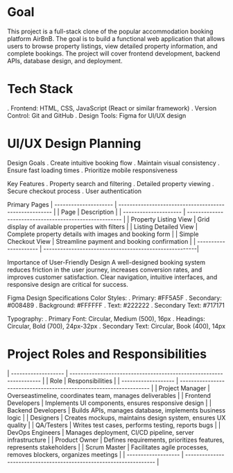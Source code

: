 # Goal

This project is a full-stack clone of the popular accommodation booking platform AirBnB. The goal is to build a functional web application that allows users to browse property listings, view detailed property information, and complete bookings. The project will cover frontend development, backend APIs, database design, and deployment.

# Tech Stack

. Frontend: HTML, CSS, JavaScript (React or similar framework)
. Version Control: Git and GitHub
. Design Tools: Figma for UI/UX design

# UI/UX Design Planning

Design Goals
. Create intuitive booking flow
. Maintain visual consistency
. Ensure fast loading times
. Prioritize mobile responsiveness

Key Features
. Property search and filtering
. Detailed property viewing
. Secure checkout process
. User authentication

Primary Pages
| --------------------- | ------------------------------------------------------ |
| Page                  | Description                                            |
| --------------------- | ------------------------------------------------------ |
| Property Listing View | Grid display of available properties with filters      |
| Listing Detailed View | Complete property details with images and booking form |
| Simple Checkout View  | Streamline payment and booking confirmation            |
| --------------------- | -------------------------------------------------------|

Importance of User-Friendly Design
A well-designed booking system reduces friction in the user journey, increases conversion rates, and improves customer satisfaction. Clear navigation, intuitive interfaces, and responsive design are critical for success.

Figma Design Specifications
Color Styles:
. Primary: #FF5A5F
. Secondary: #008489
. Background: #FFFFFF
. Text: #222222
. Secondary Text: #717171

Typography:
. Primary Font: Circular, Medium (500), 16px
. Headings: Circular, Bold (700), 24px-32px
. Secondary Text: Circular, Book (400), 14px

# Project Roles and Responsibilities

| ------------------- | ------------------------------------------------------------------- |
| Role                | Responsibilities                                                    |
| ------------------- | ------------------------------------------------------------------- |
| Project Manager     | Overseastimeline, coordinates team, manages deliverables            |
| Frontend Developers | Implements UI components, ensures responsive design                 |
| Backend Developers  | Builds APIs, manages database, implements business logic            |
| Designers           | Creates mockups, maintains design system, ensures UX quality        |
| QA/Testers          | Writes test cases, performs testing, reports bugs                   |
| DevOps Engineers    | Manages deployment, CI/CD pipeline, server infrastructure           |
| Product Owner       | Defines requirements, prioritizes features, represents stakeholders |
| Scrum Master        | Facilitates agile processes, removes blockers, organizes meetings   |
| ------------------- | ------------------------------------------------------------------- |
